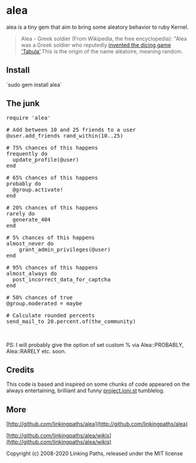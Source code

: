 alea
============
alea is a tiny gem that aim to bring some aleatory behavior to ruby Kernel.

> Alea - Greek soldier (From Wikipedia, the free encyclopedia):
"Alea was a Greek soldier who reputedly [invented the dicing game](http://books.google.co.uk/books?id=7rEkOX8NmM0C&pg=RA1-PA61&lpg=RA1-PA61&dq=disis+occidens+adam&source=web&ots=0MbgJ4ioAf&sig=Gu5-vxetefyJJeB8wTuGPzzFZQo&hl=en&sa=X&oi=book_result&resnum=1&ct=result#PRA1-PA60,M1) ['Tabula'](http://en.wikipedia.org/wiki/Tabula).This is the origin of the name aléatoire, meaning random.

Install
-------

´sudo gem install alea´

The junk 
--------
<pre>
require 'alea'

# Add between 10 and 25 friends to a user
@user.add_friends rand_within(10..25)

# 75% chances of this happens
frequently do
  update_profile(@user) 
end

# 65% chances of this happens
probably do
  @group.activate!
end

# 20% chances of this happens
rarely do
  generate_404
end

# 5% chances of this happens
almost_never do
    grant_admin_privileges(@user)
end

# 95% chances of this happens
almost_always do
  post_incorrect_data_for_captcha
end

# 50% chances of true 
@group.moderated = maybe

# Calculate rounded percents 
send_mail_to 20.percent.of(the_community)


</pre> 

PS: I will probably give the option of set custom % via Alea::PROBABLY, Alea::RARELY etc. soon.

Credits
-------

This code is based and inspired on some chunks of code appeared on the always entertaining, brilliant and funny [project.ioni.st](http://project.ioni.st/) tumblelog.

More
-------

[http://github.com/linkingpaths/alea](http://github.com/linkingpaths/alea)

[http://github.com/linkingpaths/alea/wikis](http://github.com/linkingpaths/alea/wikis)


Copyright (c) 2008-2020 Linking Paths, released under the MIT license
